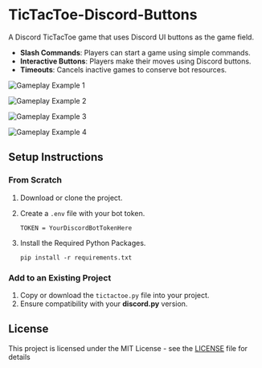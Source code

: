 # TicTacToe-Discord-Buttons

A Discord TicTacToe game that uses Discord UI buttons as the game field.

- **Slash Commands**: Players can start a game using simple commands.
- **Interactive Buttons**: Players make their moves using Discord buttons.
- **Timeouts**: Cancels inactive games to conserve bot resources.

![Gameplay Example 1](https://github.com/user-attachments/assets/218c0930-9bfe-4012-af0f-5513a98155fa)

![Gameplay Example 2](https://github.com/user-attachments/assets/a31d512e-7345-4138-9abf-f0ebdb47f5d4)

![Gameplay Example 3](https://github.com/user-attachments/assets/b60ef3ee-45b6-429d-9bf8-ea46eb55134f)

![Gameplay Example 4](https://github.com/user-attachments/assets/8732acfb-8806-44eb-adbe-9167abe60f18)

## Setup Instructions

### From Scratch
1. Download or clone the project.
2. Create a ``.env`` file with your bot token.
   
   ```
   TOKEN = YourDiscordBotTokenHere
   ```
3. Install the Required Python Packages.
   ```
   pip install -r requirements.txt
   ```
### Add to an Existing Project
1. Copy or download the `tictactoe.py` file into your project.
2. Ensure compatibility with your **discord.py** version.

## License
This project is licensed under the MIT License - see the [LICENSE](LICENSE) file for details
